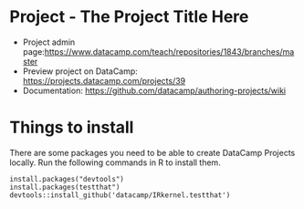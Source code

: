 # Project - The Project Title Here

* Project admin page:https://www.datacamp.com/teach/repositories/1843/branches/master
* Preview project on DataCamp: https://projects.datacamp.com/projects/39
* Documentation: https://github.com/datacamp/authoring-projects/wiki


# Things to install

There are some packages you need to be able to create DataCamp Projects locally. Run the following commands in R to install them.

```
install.packages("devtools")
install.packages(testthat")
devtools::install_github('datacamp/IRkernel.testthat')
```